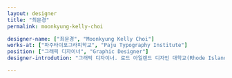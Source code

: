 ```yaml
---
layout: designer
title: "최문경"
permalink: moonkyung-kelly-choi

designer-name: ["최문경", "Moonkyung Kelly Choi"]
works-at: ["파주타이포그라피학교", "Paju Typography Institute"]
position: ["그래픽 디자이너", "Graphic Designer"]
designer-introdution: "그래픽 디자이너. 로드 아일랜드 디자인 대학교(Rhode Island School of Design), 바젤 디자인 대학교에서 그래픽 디자인과 타이포그래피를 공부했다. 옮긴 책으로 «타이포그래피 교과서(2010)» , «당신이 읽는 동안(2013)» 이 있다. 현재 파주타이포그라피학교(PaTI) 스승으로 있다."

---
```

